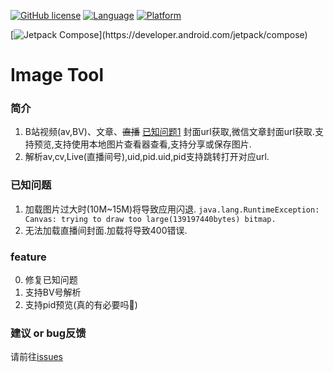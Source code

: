 [![GitHub license](https://img.shields.io/badge/License-MIT-blue)](https://mit-license.org/)
[![Language](https://img.shields.io/badge/Language-Kotlin-purple)](https://kotlinlang.org/)
[![Platform](https://img.shields.io/badge/Platform-Android-green)](https://www.android.com/)

[![Jetpack Compose](https://img.shields.io/badge/Jetpack%20Compose-1.6.21-_)](https://developer.android.com/jetpack/compose)
# Image Tool

### 简介

1. B站视频(av,BV)、文章、~~直播~~ [已知问题1](#已知问题) 封面url获取,微信文章封面url获取.支持预览,支持使用本地图片查看器查看,支持分享或保存图片.
2. 解析av,cv,Live(直播间号),uid,pid.uid,pid支持跳转打开对应url.

### 已知问题

1. 加载图片过大时(10M~15M)将导致应用闪退.
   `java.lang.RuntimeException: Canvas: trying to draw too large(139197440bytes) bitmap.`
2. 无法加载直播间封面.加载将导致400错误.

### feature

0. 修复已知问题
1. 支持BV号解析
2. 支持pid预览(真的有必要吗🤔)

### 建议 or bug反馈

请前往[issues](https://github.com/ZIDOUZI/Image-URL/issues)